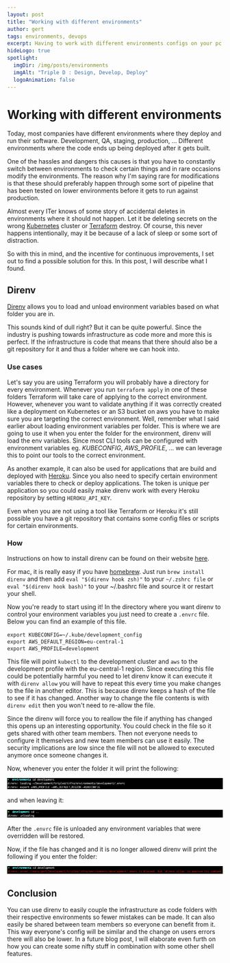 ```yaml
---
layout: post
title: "Working with different environments"
author: gert
tags: environments, devops
excerpt: Having to work with different environments configs on your pc can be a hassle and dangerous. Let's explore an option that will improve your experience with it.
hideLogo: true
spotlight:
  imgDir: /img/posts/environments
  imgAlt: "Triple D : Design, Develop, Deploy"
  logoAnimation: false
---
```

# Working with different environments

Today, most companies have different environments where they deploy and run their software. Development, QA, staging, production, ... Different environments where the code ends up being deployed after it gets built.

One of the hassles and dangers this causes is that you have to constantly switch between environments to check certain things and in rare occasions modify the environments. 
The reason why I'm saying rare for modifications is that these should preferably happen through some sort of pipeline that has been tested on lower environments before it gets to run against production.

Almost every ITer knows of some story of accidental deletes in environments where it should not happen. Let it be deleting secrets on the wrong [Kubernetes](https://kubernetes.io/) cluster or [Terraform](https://www.Terraform.io/) destroy. Of course, this never happens intentionally, may it be because of a lack of sleep or some sort of distraction.

So with this in mind, and the incentive for continuous improvements, I set out to find a possible solution for this. In this post, I will describe what I found.

## Direnv

[Direnv](https://direnv.net/) allows you to load and unload environment variables based on what folder you are in. 

This sounds kind of dull right? But it can be quite powerful. Since the industry is pushing towards infrastructure as code more and more this is perfect. If the infrastructure is code that means that there should also be a git repository for it and thus a folder where we can hook into.

### Use cases

Let's say you are using Terraform you will probably have a directory for every environment.
Whenever you run `terraform apply` in one of these folders Terraform will take care of applying to the correct environment.
However, whenever you want to validate anything if it was correctly created like a deployment on Kubernetes or an S3 bucket on aws you have to make sure you are targeting the correct environment. Well, remember what I said earlier about loading environment variables per folder. This is where we are going to use it when you enter the folder for the environment, direnv will load the env variables.
Since most CLI tools can be configured with environment variables eg. *KUBECONFIG*, *AWS_PROFILE*, ... we can leverage this to point our tools to the correct environment.

As another example, it can also be used for applications that are build and deployed with [Heroku](https://www.heroku.com/). Since you also need to specify certain environment variables there to check or deploy applications. The token is unique per application so you could easily make direnv work with every Heroku repository by setting `HEROKU_API_KEY`.

Even when you are not using a tool like Terraform or Heroku it's still possible you have a git repository that contains some config files or scripts for certain environments.

### How

Instructions on how to install direnv can be found on their website [here](https://direnv.net/docs/installation.html).

For mac, it is really easy if you have [homebrew](https://brew.sh/). Just run `brew install direnv` and then add `eval "$(direnv hook zsh)"` to your `~/.zshrc file` or `eval "$(direnv hook bash)"` to your ~/.bashrc file and source it or restart your shell.

Now you're ready to start using it! In the directory where you want direnv to control your environment variables you just need to create a `.envrc` file. Below you can find an example of this file.

```shell
export KUBECONFIG=~/.kube/development_config
export AWS_DEFAULT_REGION=eu-central-1
export AWS_PROFILE=development
```

This file will point `kubectl` to the development cluster and `aws` to the development profile with the eu-central-1 region. Since executing this file could be potentially harmful you need to let direnv know it can execute it with `direnv allow` you will have to repeat this every time you make changes to the file in another editor. This is because direnv keeps a hash of the file to see if it has changed.
Another way to change the file contents is with `direnv edit` then you won't need to re-allow the file.

Since the direnv will force you to reallow the file if anything has changed this opens up an interesting opportunity. You could check in the file so it gets shared with other team members. Then not everyone needs to configure it themselves and new team members can use it easily. The security implications are low since the file will not be allowed to executed anymore once someone changes it.

Now, whenever you enter the folder it will print the following: 

![entering folder](/img/posts/environments/entering.png)

and when leaving it: 

![leaving folder](/img/posts/environments/leaving.png)

After the `.envrc` file is unloaded any environment variables that were overridden will be restored.

Now, if the file has changed and it is no longer allowed direnv will print the following if you enter the folder:

![blocked](/img/posts/environments/blocked.png)

## Conclusion

You can use direnv to easily couple the infrastructure as code folders with their respective environments so fewer mistakes can be made. It can also easily be shared between team members so everyone can benefit from it.
This way everyone's config will be similar and the change on users errors there will also be lower. In a future blog post, I will elaborate even furth on how you can create some nifty stuff in combination with some other shell features.

